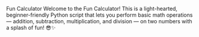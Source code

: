 Fun Calculator
Welcome to the Fun Calculator! This is a light-hearted, beginner-friendly Python script that lets you perform basic math operations — addition, subtraction, multiplication, and division — on two numbers with a splash of fun! 😎✨
